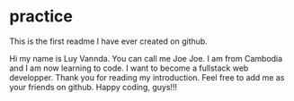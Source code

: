 # practice

This is the first readme I have ever created on github.

Hi my name is Luy Vannda. You can call me Joe Joe. I am from Cambodia and I am now learning to code.
I want to become a fullstack web developper. Thank you for reading my introduction. Feel free to add
me as your friends on github. Happy coding, guys!!! 
